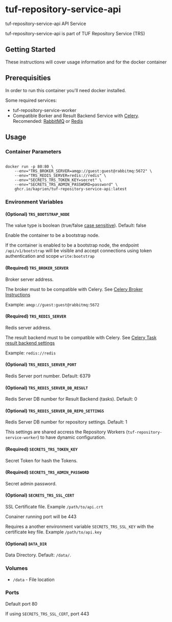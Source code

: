 # tuf-repository-service-api

tuf-repository-service-api API Service

tuf-repository-service-api is part of TUF Repository Service (TRS)

## Getting Started

These instructions will cover usage information and for the docker container

## Prerequisities


In order to run this container you'll need docker installed.

Some required services:

* tuf-repository-service-worker
* Compatible Borker and Result Backend Service with
  [Celery](https://docs.celeryq.dev/en/stable/getting-started/backends-and-brokers/index.html).
  Recomended: [RabbitMQ](https://www.rabbitmq.com) or [Redis](https://redis.com)


## Usage

### Container Parameters

```shell

docker run -p 80:80 \
    --env="TRS_BROKER_SERVER=amqp://guest:guest@rabbitmq:5672" \
    --env="TRS_REDIS_SERVER=redis://redis" \
    --env="SECRETS_TRS_TOKEN_KEY=secret" \
    --env="SECRETS_TRS_ADMIN_PASSWORD=password" \
    ghcr.io/kaprien/tuf-repository-service-api:latest
```


### Environment Variables

#### (Optional) `TRS_BOOTSTRAP_NODE`

The value type is boolean (true/false [case sensitive](https://www.dynaconf.com/configuration/#available-options)).
Default: false

Enable the container to be a bootstrap node.

If the container is enabled to be a bootstrap node, the endpoint `/api/v1/bootstrap` will be visible and accept connections using token authentication and scope `write:bootstrap`

#### (Required) `TRS_BROKER_SERVER`

Broker server address.

The broker must to be compatible with Celery. See [Celery Broker Instructions](https://docs.celeryq.dev/en/stable/getting-started/backends-and-brokers/index.html#broker-instructions)

Example: `amqp://guest:guest@rabbitmq:5672`

#### (Required) `TRS_REDIS_SERVER`

Redis server address.

The result backend must to be compatible with Celery. See
[Celery Task result backend settings](https://docs.celeryq.dev/en/stable/userguide/configuration.html#task-result-backend-settings)

Example: `redis://redis`

#### (Optional) `TRS_REDIS_SERVER_PORT`

Redis Server port number. Default: 6379

#### (Optional) `TRS_REDIS_SERVER_DB_RESULT`

Redis Server DB number for Result Backend (tasks). Default: 0

#### (Optional) `TRS_REDIS_SERVER_DB_REPO_SETTINGS`

Redis Server DB number for repository settings. Default: 1

This settings are shared accress the Repository Workers
(``tuf-repository-service-worker``) to have dynamic configuration.

#### (Required) `SECRETS_TRS_TOKEN_KEY`

Secret Token for hash the Tokens.

#### (Required) `SECRETS_TRS_ADMIN_PASSWORD`

Secret admin password.


#### (Optional) `SECRETS_TRS_SSL_CERT`

SSL Certificate file. Example ``/path/to/api.crt``

Conainer running port will be 443

Requires a another environment variable ``SECRETS_TRS_SSL_KEY`` with the
certificate key file. Example ``/path/to/api.key``

#### (Optional) `DATA_DIR`

Data Directory. Default: `/data/`.

### Volumes

* `/data` - File location


### Ports

Default port 80

If using ``SECRETS_TRS_SSL_CERT``, port 443
